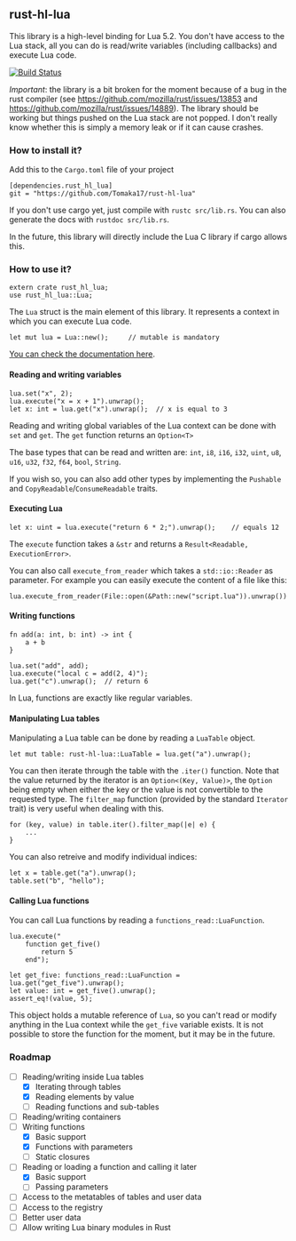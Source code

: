 ## rust-hl-lua

This library is a high-level binding for Lua 5.2. You don't have access to the Lua stack, all you can do is read/write variables (including callbacks) and execute Lua code.

[![Build Status](https://travis-ci.org/Tomaka17/rust-hl-lua.svg?branch=master)](https://travis-ci.org/Tomaka17/rust-hl-lua)

*Important*: the library is a bit broken for the moment because of a bug in the rust compiler (see https://github.com/mozilla/rust/issues/13853 and https://github.com/mozilla/rust/issues/14889).
The library should be working but things pushed on the Lua stack are not popped. I don't really know whether this is simply a memory leak or if it can cause crashes.

### How to install it?

Add this to the `Cargo.toml` file of your project

    [dependencies.rust_hl_lua]
    git = "https://github.com/Tomaka17/rust-hl-lua"

If you don't use cargo yet, just compile with `rustc src/lib.rs`. You can also generate the docs with `rustdoc src/lib.rs`.

In the future, this library will directly include the Lua C library if cargo allows this.

### How to use it?

    extern crate rust_hl_lua;
    use rust_hl_lua::Lua;

The `Lua` struct is the main element of this library. It represents a context in which you can execute Lua code.

    let mut lua = Lua::new();     // mutable is mandatory

[You can check the documentation here](http://rust-ci.org/Tomaka17/rust-hl-lua/doc/rust-hl-lua/).

#### Reading and writing variables

    lua.set("x", 2);
    lua.execute("x = x + 1").unwrap();
    let x: int = lua.get("x").unwrap();  // x is equal to 3

Reading and writing global variables of the Lua context can be done with `set` and `get`.
The `get` function returns an `Option<T>` 

The base types that can be read and written are: `int`, `i8`, `i16`, `i32`, `uint`, `u8`, `u16`, `u32`, `f32`, `f64`, `bool`, `String`.

If you wish so, you can also add other types by implementing the `Pushable` and `CopyReadable`/`ConsumeReadable` traits.

#### Executing Lua

    let x: uint = lua.execute("return 6 * 2;").unwrap();    // equals 12

The `execute` function takes a `&str` and returns a `Result<Readable, ExecutionError>`.

You can also call `execute_from_reader` which takes a `std::io::Reader` as parameter.
For example you can easily execute the content of a file like this:

    lua.execute_from_reader(File::open(&Path::new("script.lua")).unwrap())

#### Writing functions

    fn add(a: int, b: int) -> int {
        a + b
    }
    
    lua.set("add", add);
    lua.execute("local c = add(2, 4)");
    lua.get("c").unwrap();  // return 6
    
In Lua, functions are exactly like regular variables.

#### Manipulating Lua tables

Manipulating a Lua table can be done by reading a `LuaTable` object.

    let mut table: rust-hl-lua::LuaTable = lua.get("a").unwrap();

You can then iterate through the table with the `.iter()` function. Note that the value returned by the iterator is an `Option<(Key, Value)>`, the `Option` being empty when either the key or the value is not convertible to the requested type. The `filter_map` function (provided by the standard `Iterator` trait) is very useful when dealing with this.

    for (key, value) in table.iter().filter_map(|e| e) {
        ...
    }

You can also retreive and modify individual indices:

    let x = table.get("a").unwrap();
    table.set("b", "hello");

#### Calling Lua functions

You can call Lua functions by reading a `functions_read::LuaFunction`.

    lua.execute("
        function get_five() 
            return 5
        end");

    let get_five: functions_read::LuaFunction = lua.get("get_five").unwrap();
    let value: int = get_five().unwrap();
    assert_eq!(value, 5);

This object holds a mutable reference of `Lua`, so you can't read or modify anything in the Lua context while the `get_five` variable exists.
It is not possible to store the function for the moment, but it may be in the future.

### Roadmap

 - [ ] Reading/writing inside Lua tables
   - [x] Iterating through tables
   - [x] Reading elements by value
   - [ ] Reading functions and sub-tables
 - [ ] Reading/writing containers
 - [ ] Writing functions
   - [x] Basic support
   - [x] Functions with parameters
   - [ ] Static closures
 - [ ] Reading or loading a function and calling it later
   - [x] Basic support
   - [ ] Passing parameters
 - [ ] Access to the metatables of tables and user data
 - [ ] Access to the registry
 - [ ] Better user data
 - [ ] Allow writing Lua binary modules in Rust
